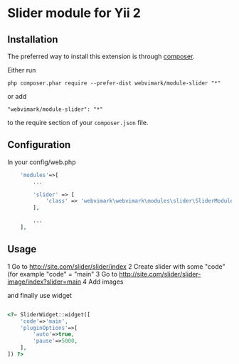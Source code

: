 Slider module for Yii 2
=====


Installation
------------

The preferred way to install this extension is through [composer](http://getcomposer.org/download/).

Either run

```
php composer.phar require --prefer-dist webvimark/module-slider "*"
```

or add

```
"webvimark/module-slider": "*"
```

to the require section of your `composer.json` file.

Configuration
-------------

In your config/web.php

```php
	'modules'=>[
		...

		'slider' => [
			'class' => 'webvimark\webvimark\modules\slider\SliderModule',
		],

		...
	],
```


Usage
-----

1 Go to http://site.com/slider/slider/index
2 Create slider with some "code" (for example "code" = "main"
3 Go to http://site.com/slider/slider-image/index?slider=main
4 Add images

and finally use widget

```php

<?= SliderWidget::widget([
	'code'=>'main',
	'pluginOptions'=>[
		'auto'=>true,
		'pause'=>5000,
	],
]) ?>

```